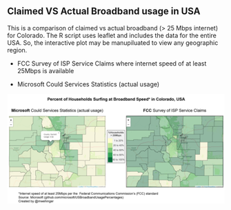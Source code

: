 Claimed VS Actual Broadband usage in USA
----------------------------------------

This is a comparison of claimed vs actual broadband (\> 25 Mbps
internet) for Colorado. The R script uses leaflet and includes the data
for the entire USA. So, the interactive plot may be manupiluated to view
any geographic region.

-   FCC Survey of ISP Service Claims where internet speed of at least
    25Mbps is available

-   Microsoft Could Services Statistics (actual usage)

![Colorado Broadband](BroadbandCO.png)
